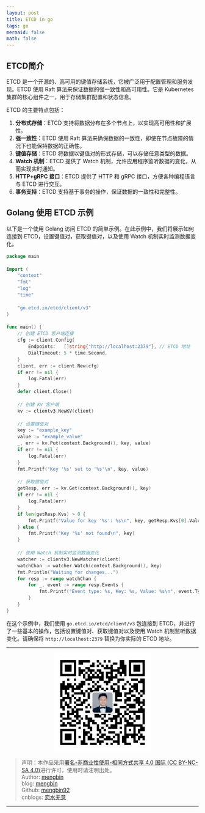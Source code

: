 ```yaml
---
layout: post
title: ETCD in go
tags: go
mermaid: false
math: false
---  
```


## ETCD简介

ETCD 是一个开源的、高可用的键值存储系统，它被广泛用于配置管理和服务发现。ETCD 使用 Raft 算法来保证数据的强一致性和高可用性。它是 Kubernetes 集群的核心组件之一，用于存储集群配置和状态信息。

ETCD 的主要特点包括：

1. **分布式存储**：ETCD 支持将数据分布在多个节点上，以实现高可用性和扩展性。
2. **强一致性**：ETCD 使用 Raft 算法来确保数据的一致性，即使在节点故障的情况下也能保持数据的正确性。
3. **键值存储**：ETCD 将数据以键值对的形式存储，可以存储任意类型的数据。
4. **Watch 机制**：ETCD 提供了 Watch 机制，允许应用程序监听数据的变化，从而实现实时通知。
5. **HTTP+gRPC 接口**：ETCD 提供了 HTTP 和 gRPC 接口，方便各种编程语言与 ETCD 进行交互。
6. **事务支持**：ETCD 支持基于事务的操作，保证数据的一致性和完整性。

## Golang 使用 ETCD 示例

以下是一个使用 Golang 访问 ETCD 的简单示例。在此示例中，我们将展示如何连接到 ETCD，设置键值对，获取键值对，以及使用 Watch 机制实时监测数据变化。

```go
package main

import (
	"context"
	"fmt"
	"log"
	"time"

	"go.etcd.io/etcd/client/v3"
)

func main() {
	// 创建 ETCD 客户端连接
	cfg := client.Config{
		Endpoints:   []string{"http://localhost:2379"}, // ETCD 地址
		DialTimeout: 5 * time.Second,
	}
	client, err := client.New(cfg)
	if err != nil {
		log.Fatal(err)
	}
	defer client.Close()

	// 创建 KV 客户端
	kv := clientv3.NewKV(client)

	// 设置键值对
	key := "example_key"
	value := "example_value"
	_, err = kv.Put(context.Background(), key, value)
	if err != nil {
		log.Fatal(err)
	}
	fmt.Printf("Key '%s' set to '%s'\n", key, value)

	// 获取键值对
	getResp, err := kv.Get(context.Background(), key)
	if err != nil {
		log.Fatal(err)
	}
	if len(getResp.Kvs) > 0 {
		fmt.Printf("Value for key '%s': %s\n", key, getResp.Kvs[0].Value)
	} else {
		fmt.Printf("Key '%s' not found\n", key)
	}

	// 使用 Watch 机制实时监测数据变化
	watcher := clientv3.NewWatcher(client)
	watchChan := watcher.Watch(context.Background(), key)
	fmt.Println("Waiting for changes...")
	for resp := range watchChan {
		for _, event := range resp.Events {
			fmt.Printf("Event type: %s, Key: %s, Value: %s\n", event.Type, event.Kv.Key, event.Kv.Value)
		}
	}
}
```

在这个示例中，我们使用 `go.etcd.io/etcd/client/v3` 包连接到 ETCD，并进行了一些基本的操作，包括设置键值对、获取键值对以及使用 Watch 机制监听数据变化。请确保将 `http://localhost:2379` 替换为你实际的 ETCD 地址。  

---

<div align="center">
  <img src="../img/qrcode_wechat.jpg" alt="孟斯特">
</div>

> 声明：本作品采用[署名-非商业性使用-相同方式共享 4.0 国际 (CC BY-NC-SA 4.0)](https://creativecommons.org/licenses/by-nc-sa/4.0/deed.zh)进行许可，使用时请注明出处。  
> Author: [mengbin](mengbin1992@outlook.com)  
> blog: [mengbin](https://mengbin.top)  
> Github: [mengbin92](https://mengbin92.github.io/)  
> cnblogs: [恋水无意](https://www.cnblogs.com/lianshuiwuyi/)  

---
